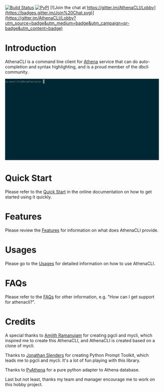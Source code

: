 [![Build Status](https://travis-ci.org/dbcli/athenacli.svg?branch=master)](https://travis-ci.org/dbcli/athenacli)
[![PyPI](https://img.shields.io/pypi/v/athenacli.svg?style=plastic)](https://pypi.python.org/pypi/athenacli)
[![Join the chat at https://gitter.im/AthenaCLI/Lobby](https://badges.gitter.im/Join%20Chat.svg)](https://gitter.im/AthenaCLI/Lobby?utm_source=badge&utm_medium=badge&utm_campaign=pr-badge&utm_content=badge)

# Introduction

AthenaCLI is a command line client for [Athena](https://aws.amazon.com/athena/) service that can do auto-completion and syntax highlighting, and is a proud member of the dbcli community.

![](./docs/_static/gif/athenacli.gif)

# Quick Start

Please refer to the [Quick Start](https://athenacli.readthedocs.io/en/latest/index.html#quick-start) in the online documentation on how to get started using it quickly.

# Features

Please review the [Features](https://athenacli.readthedocs.io/en/latest/features.html) for information on what does AthenaCLI provide.

# Usages

Please go to the [Usages](https://athenacli.readthedocs.io/en/latest/usage.html) for detailed information on how to use AthenaCLI.

# FAQs

Please refer to the [FAQs](https://athenacli.readthedocs.io/en/latest/faq.html) for other information, e.g. "How can I get support for athenacli?".

# Credits

A special thanks to [Amjith Ramanujam](https://github.com/amjith) for creating pgcli and mycli, which inspired me to create this AthenaCLI, and AthenaCLI is created based on a clone of mycli.

Thanks to [Jonathan Slenders](https://github.com/jonathanslenders) for creating Python Prompt Toolkit, which leads me to pgcli and mycli. It's a lot of fun playing with this library.

Thanks to [PyAthena](https://github.com/laughingman7743/PyAthena) for a pure python adapter to Athena database.

Last but not least, thanks my team and manager encourage me to work on this hobby project.